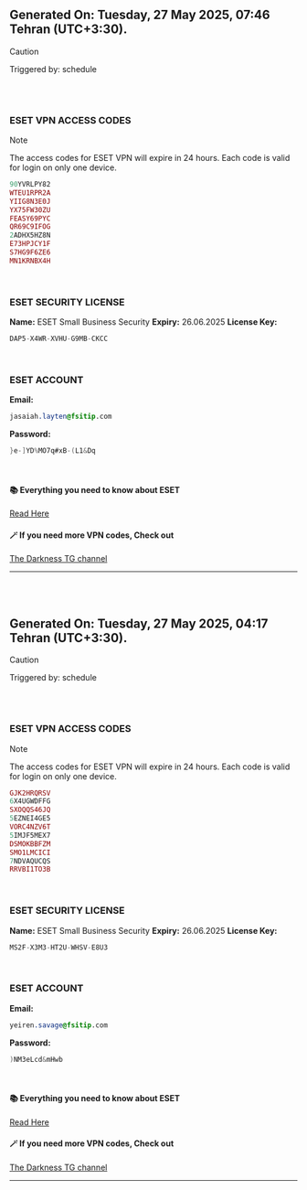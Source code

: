 ## Generated On: Tuesday, 27 May 2025, 07:46 Tehran (UTC+3:30).

> [!CAUTION]
> Triggered by: schedule

<br><br>

### ESET VPN ACCESS CODES

> [!NOTE]
> The access codes for ESET VPN will expire in 24 hours.
> Each code is valid for login on only one device.

```ruby
90YVRLPY82
WTEU1RPR2A
YIIG8N3E0J
YX75FW30ZU
FEASY69PYC
QR69C9IFOG
2ADHX5HZ8N
E73HPJCY1F
S7HG9F6ZE6
MN1KRNBX4H
```

<br>

### ESET SECURITY LICENSE

**Name:** ESET Small Business Security
**Expiry:** 26.06.2025
**License Key:**

```POV-Ray SDL
DAP5-X4WR-XVHU-G9MB-CKCC
```

<br>

### ESET ACCOUNT

**Email:**

```CSS
jasaiah.layten@fsitip.com
```

**Password:**

```POV-Ray SDL
}e-]YD%MO7q#xB-(L1&Dq
```

<br>

#### 📚 Everything you need to know about ESET

[Read Here](https://t.me/F_NiREvil/2113)

#### 🪄 If you need more VPN codes, Check out

[The Darkness TG channel](https://t.me/Eset_key_trial)

---

<br><br>

## Generated On: Tuesday, 27 May 2025, 04:17 Tehran (UTC+3:30).

> [!CAUTION]
> Triggered by: schedule

<br><br>

### ESET VPN ACCESS CODES

> [!NOTE]
> The access codes for ESET VPN will expire in 24 hours.
> Each code is valid for login on only one device.

```ruby
GJK2HRQRSV
6X4UGWDFFG
SXOQQS46JQ
5EZNEI4GE5
VORC4NZV6T
5IMJF5MEX7
DSMOKBBFZM
SMO1LMCICI
7NDVAQUCQS
RRVBI1TO3B
```

<br>

### ESET SECURITY LICENSE

**Name:** ESET Small Business Security
**Expiry:** 26.06.2025
**License Key:**

```POV-Ray SDL
MS2F-X3M3-HT2U-WHSV-E8U3
```

<br>

### ESET ACCOUNT

**Email:**

```CSS
yeiren.savage@fsitip.com
```

**Password:**

```POV-Ray SDL
)NM3eLcd&mHwb
```

<br>

#### 📚 Everything you need to know about ESET

[Read Here](https://t.me/F_NiREvil/2113)

#### 🪄 If you need more VPN codes, Check out

[The Darkness TG channel](https://t.me/Eset_key_trial)

---

<br><br>

